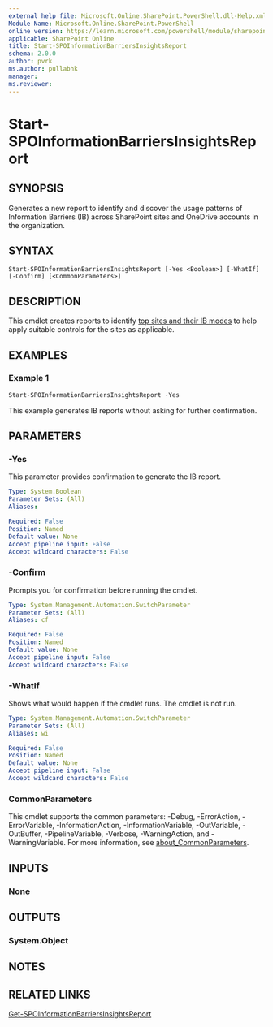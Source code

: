 ```yaml
---
external help file: Microsoft.Online.SharePoint.PowerShell.dll-Help.xml
Module Name: Microsoft.Online.SharePoint.PowerShell
online version: https://learn.microsoft.com/powershell/module/sharepoint-online/start-spoinformationbarriersinsightsreport
applicable: SharePoint Online
title: Start-SPOInformationBarriersInsightsReport
schema: 2.0.0
author: pvrk
ms.author: pullabhk
manager:
ms.reviewer:
---
```


# Start-SPOInformationBarriersInsightsReport

## SYNOPSIS

Generates a new report to identify and discover the usage patterns of Information Barriers (IB) across SharePoint sites and OneDrive accounts in the organization.

## SYNTAX

```
Start-SPOInformationBarriersInsightsReport [-Yes <Boolean>] [-WhatIf] [-Confirm] [<CommonParameters>]
```

## DESCRIPTION

This cmdlet creates reports to identify [top sites and their IB modes](/purview/information-barriers-insights-report) to help apply suitable controls for the sites as applicable.

## EXAMPLES

### Example 1

```powershell
Start-SPOInformationBarriersInsightsReport -Yes
```

This example generates IB reports without asking for further confirmation.

## PARAMETERS

### -Yes

This parameter provides confirmation to generate the IB report.

```yaml
Type: System.Boolean
Parameter Sets: (All)
Aliases:

Required: False
Position: Named
Default value: None
Accept pipeline input: False
Accept wildcard characters: False
```

### -Confirm

Prompts you for confirmation before running the cmdlet.

```yaml
Type: System.Management.Automation.SwitchParameter
Parameter Sets: (All)
Aliases: cf

Required: False
Position: Named
Default value: None
Accept pipeline input: False
Accept wildcard characters: False
```

### -WhatIf

Shows what would happen if the cmdlet runs.
The cmdlet is not run.

```yaml
Type: System.Management.Automation.SwitchParameter
Parameter Sets: (All)
Aliases: wi

Required: False
Position: Named
Default value: None
Accept pipeline input: False
Accept wildcard characters: False
```

### CommonParameters
This cmdlet supports the common parameters: -Debug, -ErrorAction, -ErrorVariable, -InformationAction, -InformationVariable, -OutVariable, -OutBuffer, -PipelineVariable, -Verbose, -WarningAction, and -WarningVariable. For more information, see [about_CommonParameters](https://go.microsoft.com/fwlink/?LinkID=113216).

## INPUTS

### None

## OUTPUTS

### System.Object

## NOTES

## RELATED LINKS

[Get-SPOInformationBarriersInsightsReport](./Get-SPOInformationBarriersInsightsReport.md)
